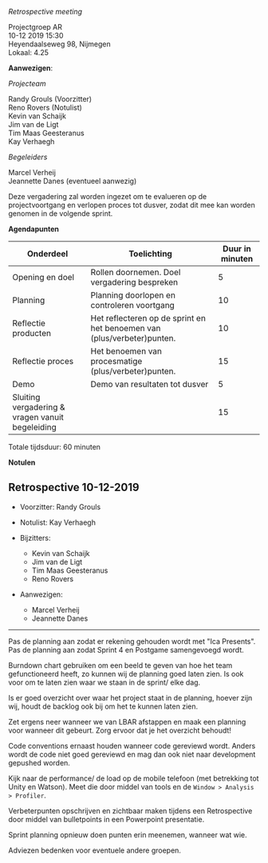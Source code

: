 _Retrospective meeting_

Projectgroep AR  
10-12 2019 15:30  
Heyendaalseweg 98, Nijmegen  
Lokaal: 4.25

**Aanwezigen**:

_Projecteam_

Randy Grouls (Voorzitter)  
Reno Rovers (Notulist)  
Kevin van Schaijk  
Jim van de Ligt  
Tim Maas Geesteranus  
Kay Verhaegh

_Begeleiders_

Marcel Verheij  
Jeannette Danes (eventueel aanwezig)

Deze vergadering zal worden ingezet om te evalueren op de projectvoortgang en
verlopen proces tot dusver, zodat dit mee kan worden genomen in de volgende
sprint.

**Agendapunten**

| **Onderdeel**                                    | **Toelichting**                                                         | **Duur in minuten** |
| ------------------------------------------------ | ----------------------------------------------------------------------- | ------------------- |
| Opening en doel                                  | Rollen doornemen. Doel vergadering bespreken                            | 5                   |
| Planning                                         | Planning doorlopen en controleren voortgang                             | 10                  |
| Reflectie producten                              | Het reflecteren op de sprint en het benoemen van (plus/verbeter)punten. | 10                  |
| Reflectie proces                                 | Het benoemen van procesmatige (plus/verbeter)punten.                    | 15                  |
| Demo                                             | Demo van resultaten tot dusver                                          | 5                   |
| Sluiting vergadering & vragen vanuit begeleiding |                                                                         | 15                  |

Totale tijdsduur: 60 minuten

**Notulen**

## Retrospective 10-12-2019

* Voorzitter: Randy Grouls

* Notulist: Kay Verhaegh

* Bijzitters:
  - Kevin van Schaijk
  - Jim van de Ligt
  - Tim Maas Geesteranus
  - Reno Rovers
  
* Aanwezigen:
  - Marcel Verheij
  - Jeannette Danes
  
---

Pas de planning aan zodat er rekening gehouden wordt met "Ica Presents".
Pas de planning aan zodat Sprint 4 en Postgame samengevoegd wordt.

Burndown chart gebruiken om een beeld te geven van hoe het team gefunctioneerd heeft, zo kunnen wij de planning goed laten zien. Is ook voor om te laten zien waar we staan in de sprint/ elke dag.

Is er goed overzicht over waar het project staat in de planning, hoever zijn wij, houdt de backlog ook bij om het te kunnen laten zien.

Zet ergens neer wanneer we van LBAR afstappen en maak een planning voor wanneer dit gebeurt. Zorg ervoor dat je het overzicht behoudt!

Code conventions ernaast houden wanneer code gereviewd wordt. Anders wordt de code niet goed gereviewd en mag dan ook niet naar development gepushed worden.

Kijk naar de performance/ de load op de mobile telefoon (met betrekking tot Unity en Watson).
Meet die door middel van tools en de `Window > Analysis > Profiler`.

Verbeterpunten opschrijven en zichtbaar maken tijdens een Retrospective door middel van bulletpoints in een Powerpoint presentatie.


Sprint planning opnieuw doen punten erin meenemen, wanneer wat wie.

Adviezen bedenken voor eventuele andere groepen.
